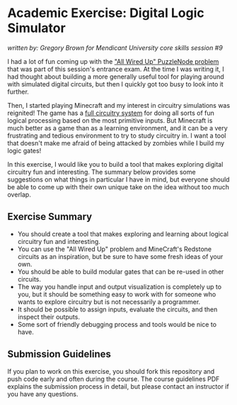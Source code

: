 # Academic Exercise: Digital Logic Simulator

_written by: Gregory Brown for Mendicant University core skills session #9_

I had a lot of fun coming up with the ["All Wired Up" PuzzleNode problem](http://puzzlenode.com/puzzles/18) 
that was part of this session's entrance 
exam. At the time I was writing it, I had thought about building a more 
generally useful tool for playing around with simulated digital circuits, 
but then I quickly got too busy to look into it further.

Then, I started playing Minecraft and my interest in circuitry simulations was
reignited! The game has a [full circuitry system](http://www.minecraftwiki.net/wiki/Redstone_circuits) for doing all sorts of fun logical
processing based on the most primitive inputs. But Minecraft is much better
as a game than as a learning environment, and it can be a very frustrating
and tedious environment to try to study circuitry in. I want a tool that
doesn't make me afraid of being attacked by zombies while I build my logic
gates!

In this exercise, I would like you to build a tool that makes exploring
digital circuitry fun and interesting. The summary below provides some
suggestions on what things in particular I have in mind, but everyone
should be able to come up with their own unique take on the idea without
too much overlap.

## Exercise Summary

- You should create a tool that makes exploring and learning about
  logical circuitry fun and interesting.
- You can use the "All Wired Up" problem and MineCraft's Redstone circuits
  as an inspiration, but be sure to have some fresh ideas of your own.
- You should be able to build modular gates that can be re-used in other circuits.
- The way you handle input and output visualization is completely up to 
  you, but it should be something easy to work with for someone who 
  wants to explore circuitry but is not necessarily a programmer.
- It should be possible to assign inputs, evaluate the circuits, and
  then inspect their outputs.
- Some sort of friendly debugging process and tools would be nice to have.

## Submission Guidelines

If you plan to work on this exercise, you should fork this repository 
and push code early and often during the course. The course 
guidelines PDF explains the submission process in detail, but please 
contact an instructor if you have any questions.
